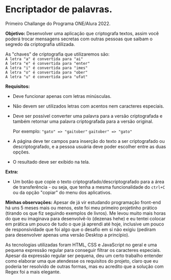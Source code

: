 # Encriptador de palavras.

Primeiro Challange do Programa ONE/Alura 2022.

**Objetivo:**
Desenvolver uma aplicação que criptografa textos, assim você poderá trocar mensagens secretas com outras pessoas que saibam o segredo da criptografia utilizada.

As "chaves" de criptografia que utilizaremos são:  
`A letra "a" é convertida para "ai"`  
`A letra "e" é convertida para "enter"`  
`A letra "i" é convertida para "imes"`  
`A letra "o" é convertida para "ober"`  
`A letra "u" é convertida para "ufat"`  

**Requisitos:**
- Deve funcionar apenas com letras minúsculas.
- Não devem ser utilizados letras com acentos nem caracteres especiais.
- Deve ser possível converter uma palavra para a versão criptografada e também retornar uma palavra criptografada para a versão original. 

    Por exemplo:
    `"gato" => "gaitober"`
    `gaitober" => "gato"`

- A página deve ter campos para inserção do texto a ser criptografado ou descriptografado, e a pessoa usuária deve poder escolher entre as duas opções.
- O resultado deve ser exibido na tela.

**Extra:**
- Um botão que copie o texto criptografado/descriptografado para a área de transferência - ou seja, que tenha a mesma funcionalidade do `ctrl+C` ou da opção "copiar" do menu dos aplicativos.

**Minhas observações:**
Apesar de já vir estudando programação front-end há uns 5 meses mais ou menos, este foi meu primeiro projetinho prático (tirando os que fiz seguindo exemplos de livros). Me levou muito mais horas do que eu imaginava para desenvolvê-lo (dezenas hehe) e eu tentei colocar em prática um pouco de tudo o que já aprendi até hoje, inclusive um pouco de responsividade que foi algo que o desafio em si não exigiu (pediram para desenvolver apenas uma versão Desktop a princípio).

As tecnologias utilizadas foram HTML, CSS e JavaScript no geral e uma pequena expressão regular para conseguir filtrar os caracteres especiais. Apesar da expressão regular ser pequena, deu um certo trabalho entender como elaborar uma que atendesse os requisitos do projeto, claro que eu poderia ter resolvido de outras formas, mas eu acredito que a solução com Regex foi a mais elegante.